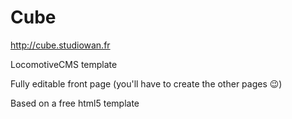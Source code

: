 # Cube
http://cube.studiowan.fr

LocomotiveCMS template

Fully editable front page (you'll have to create the other pages 😉)

Based on a free html5 template
